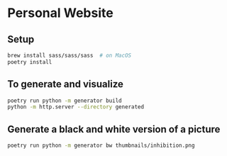 # Personal Website

## Setup

```sh
brew install sass/sass/sass  # on MacOS
poetry install
```

## To generate and visualize

```sh
poetry run python -m generator build
python -m http.server --directory generated
```

## Generate a black and white version of a picture

```sh
poetry run python -m generator bw thumbnails/inhibition.png
```